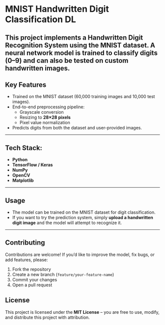 # MNIST Handwritten Digit Classification DL 
This project implements a Handwritten Digit Recognition System using the MNIST dataset. 
A neural network model is trained to classify digits (0–9) and can also be tested on custom handwritten images.
---

##  Key Features
- Trained on the MNIST dataset (60,000 training images and 10,000 test images).
- End-to-end preprocessing pipeline:
  - Grayscale conversion
  - Resizing to **28×28 pixels**
  - Pixel value normalization
- Predicts digits from both the dataset and user-provided images.

---

##  Tech Stack:
- **Python**
- **TensorFlow / Keras**
- **NumPy**
- **OpenCV**
- **Matplotlib**

---

##  Usage
- The model can be trained on the MNIST dataset for digit classification.
- If you want to try the prediction system, simply **upload a handwritten digit image** and the model will attempt to recognize it.

---

##  Contributing
Contributions are welcome! If you’d like to improve the model, fix bugs, or add features, please:
1. Fork the repository
2. Create a new branch (`feature/your-feature-name`)
3. Commit your changes
4. Open a pull request


##  License
This project is licensed under the **MIT License** – you are free to use, modify, and distribute this project with attribution.
